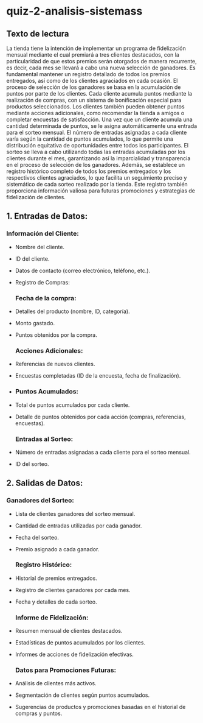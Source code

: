 # quiz-2-analisis-sistemass

## Texto de lectura

La tienda tiene la intención de implementar un programa de fidelización mensual mediante el cual premiará a tres clientes destacados, con la particularidad de que estos premios serán otorgados de manera recurrente, es decir, cada mes se llevará a cabo una nueva selección de ganadores. Es fundamental mantener un registro detallado de todos los premios entregados, así como de los clientes agraciados en cada ocasión. El proceso de selección de los ganadores se basa en la acumulación de puntos por parte de los clientes. Cada cliente acumula puntos mediante la realización de compras, con un sistema de bonificación especial para productos seleccionados. Los clientes también pueden obtener puntos mediante acciones adicionales, como recomendar la tienda a amigos o completar encuestas de satisfacción. Una vez que un cliente acumula una cantidad determinada de puntos, se le asigna automáticamente una entrada para el sorteo mensual. El número de entradas asignadas a cada cliente varía según la cantidad de puntos acumulados, lo que permite una distribución equitativa de oportunidades entre todos los participantes. El sorteo se lleva a cabo utilizando todas las entradas acumuladas por los clientes durante el mes, garantizando así la imparcialidad y transparencia en el proceso de selección de los ganadores. Además, se establece un registro histórico completo de todos los premios entregados y los respectivos clientes agraciados, lo que facilita un seguimiento preciso y sistemático de cada sorteo realizado por la tienda. Este registro también proporciona información valiosa para futuras promociones y estrategias de fidelización de clientes. 

## 1. Entradas de Datos:
   
   ### Información del Cliente:

- Nombre del cliente.
- ID del cliente.
- Datos de contacto (correo electrónico, teléfono, etc.).
- Registro de Compras:

   ### Fecha de la compra:
  
- Detalles del producto (nombre, ID, categoría).
- Monto gastado.
- Puntos obtenidos por la compra.
  
   ### Acciones Adicionales:

- Referencias de nuevos clientes.
- Encuestas completadas (ID de la encuesta, fecha de finalización).
- 
   ### Puntos Acumulados:

- Total de puntos acumulados por cada cliente.
- Detalle de puntos obtenidos por cada acción (compras, referencias, encuestas).

   ### Entradas al Sorteo:

- Número de entradas asignadas a cada cliente para el sorteo mensual.
- ID del sorteo.
  
## 2. Salidas de Datos:

   ### Ganadores del Sorteo:

- Lista de clientes ganadores del sorteo mensual.
- Cantidad de entradas utilizadas por cada ganador.
- Fecha del sorteo.
- Premio asignado a cada ganador.
  
   ### Registro Histórico:

- Historial de premios entregados.
- Registro de clientes ganadores por cada mes.
- Fecha y detalles de cada sorteo.
  
   ### Informe de Fidelización:

- Resumen mensual de clientes destacados.
- Estadísticas de puntos acumulados por los clientes.
- Informes de acciones de fidelización efectivas.
  
   ### Datos para Promociones Futuras:

- Análisis de clientes más activos.
- Segmentación de clientes según puntos acumulados.
- Sugerencias de productos y promociones basadas en el historial de compras y puntos.

